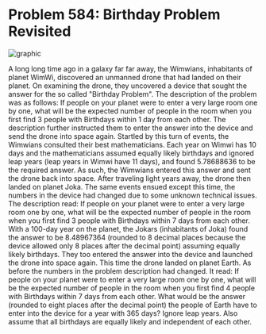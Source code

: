 # Problem 584: Birthday Problem Revisited

![graphic](img584.gif)

A long long time ago in a galaxy far far away, the Wimwians, inhabitants
of planet WimWi, discovered an unmanned drone that had landed on their
planet. On examining the drone, they uncovered a device that sought the
answer for the so called "Birthday Problem". The description of the
problem was as follows: If people on your planet were to enter a very
large room one by one, what will be the expected number of people in the
room when you first find 3 people with Birthdays within 1 day from each
other. The description further instructed them to enter the answer into
the device and send the drone into space again. Startled by this turn of
events, the Wimwians consulted their best mathematicians. Each year on
Wimwi has 10 days and the mathematicians assumed equally likely
birthdays and ignored leap years (leap years in Wimwi have 11 days), and
found 5.78688636 to be the required answer. As such, the Wimwians
entered this answer and sent the drone back into space. After traveling
light years away, the drone then landed on planet Joka. The same events
ensued except this time, the numbers in the device had changed due to
some unknown technical issues. The description read: If people on your
planet were to enter a very large room one by one, what will be the
expected number of people in the room when you first find 3 people with
Birthdays within 7 days from each other. With a 100-day year on the
planet, the Jokars (inhabitants of Joka) found the answer to be
8.48967364 (rounded to 8 decimal places because the device allowed only
8 places after the decimal point) assuming equally likely birthdays.
They too entered the answer into the device and launched the drone into
space again. This time the drone landed on planet Earth. As before the
numbers in the problem description had changed. It read: If people on
your planet were to enter a very large room one by one, what will be the
expected number of people in the room when you first find 4 people with
Birthdays within 7 days from each other. What would be the answer
(rounded to eight places after the decimal point) the people of Earth
have to enter into the device for a year with 365 days? Ignore leap
years. Also assume that all birthdays are equally likely and independent
of each other.